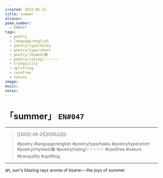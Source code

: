 ```yaml
---
created: 2022-05-21
title: summer
aliases:
poem_number:
  - EN#047
tags:
  - poetry
  - language/english
  - poetry/type/haiku
  - poetry/type/short
  - poetry/rhymed/🟢
  - poetry/rating/✨✨✨✨✨
  - tranquility
  - uplifting
  - carefree
  - nature
image:
music:
notes:
---
```

# 「summer」 `EN#047`

---

> [[2022-05-21|21/05/22]]
> 
> #poetry 
> #language/english 
> #poetry/type/haiku #poetry/type/short 
> #poetry/rhymed/🟢 
> #poetry/rating/✨✨✨✨✨ 
> #carefree #nature #tranquility #uplifting  

---

ah, sun's blazing rays
aroma of tisane—
the joys of summer